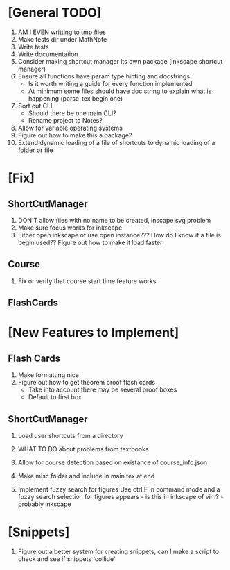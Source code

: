 # [General TODO]
1. AM I EVEN writting to tmp files
1. Make tests dir under MathNote
1. Write tests
1. Write documentation
1. Consider making shortcut manager its own package (inkscape shortcut manager)
1. Ensure all functions have param type hinting and docstrings
    - Is it worth writing a guide for every function implemented
    - At minimum some files should have doc string to explain what is happening
      (parse_tex begin one)
1. Sort out CLI
    - Should there be one main CLI?
    - Rename project to Notes?
1. Allow for variable operating systems
1. Figure out how to make this a package?
1. Extend dynamic loading of a file of shortcuts to dynamic loading of a folder
   or file

# [Fix]
## ShortCutManager
1. DON'T allow files with no name to be created, inscape svg problem
1. Make sure focus works for inkscape
1. Either open inkscape of use open instance??? How do I know if a file is begin
   used?? Figure out how to make it load faster

## Course
1. Fix or verify that course start time feature works

## FlashCards



# [New Features to Implement]
## Flash Cards
1. Make formatting nice
1. Figure out how to get theorem proof flash cards
    - Take into account there may be several proof boxes
    - Default to first box

## ShortCutManager
1. Load user shortcuts from a directory
1. WHAT TO DO about problems from textbooks
1. Allow for course detection based on existance of course_info.json
1. Make misc folder and include in main.tex at end

1. Implement fuzzy search for figures
    Use ctrl F in command mode and a fuzzy search selection for figures appears
        - is this in inkscape of vim?
        - probably inkscape



# [Snippets]
1. Figure out a better system for creating snippets, can I make a script to
   check and see if snippets 'collide'



